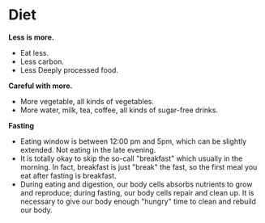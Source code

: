 # Diet

**Less is more.**
- Eat less.
- Less carbon. 
- Less Deeply processed food.

**Careful with more.**
- More vegetable, all kinds of vegetables.
- More water, milk, tea, coffee, all kinds of sugar-free drinks.

**Fasting**
- Eating window is between 12:00 pm and 5pm, which can be slightly extended. Not eating in the late evening.
- It is totally okay to skip the so-call "breakfast" which usually in the morning. In fact, breakfast is just "break" the fast, so the first meal you eat after fasting is breakfast.
- During eating and digestion, our body cells absorbs nutrients to grow and reproduce; during fasting, our body cells repair and clean up. It is necessary to give our body enough "hungry" time to clean and rebuild our body. 
